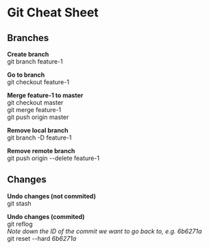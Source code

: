 <!DOCTYPE html>
<html>

<head>
  <meta charset="utf-8">
  <meta name="viewport" content="width=device-width, initial-scale=1.0">
  <link rel="stylesheet" href="https://stackedit.io/style.css" />
</head>

<body class="stackedit">
  <div class="stackedit__html"><h1 id="git-cheat-sheet">Git Cheat Sheet</h1>
<h2 id="branches">Branches</h2>
<p><strong>Create branch</strong><br>
git branch feature-1</p>
<p><strong>Go to branch</strong><br>
git checkout feature-1</p>
<p><strong>Merge feature-1 to master</strong><br>
git checkout master<br>
git merge feature-1<br>
git push origin master</p>
<p><strong>Remove local branch</strong><br>
git branch -D feature-1</p>
<p><strong>Remove remote branch</strong><br>
git push origin --delete feature-1</p>
<h2 id="changes">Changes</h2>
<p><strong>Undo changes (not commited)</strong><br>
git stash</p>
<p><strong>Undo changes (commited)</strong><br>
git reflog<br>
<em>Note down the ID of the commit we want to go back to, e.g. 6b6271a</em><br>
git reset --hard <em>6b6271a</em></p>
</div>
</body>

</html>
